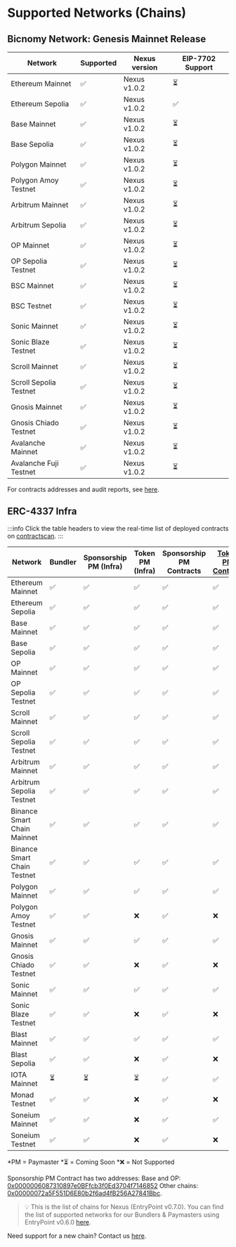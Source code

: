 # Supported Networks (Chains)

## Bicnomy Network: Genesis Mainnet Release

| Network                     | Supported| Nexus version   | EIP-7702 Support |
|-----------------------------|----------|-----------------|------------------|
| Ethereum Mainnet            | ✅        | Nexus v1.0.2   | ⏳                |
| Ethereum Sepolia            | ✅        | Nexus v1.0.2   | ✅                |
| Base Mainnet                | ✅        | Nexus v1.0.2   | ⏳                |
| Base Sepolia                | ✅        | Nexus v1.0.2   | ⏳                |
| Polygon Mainnet             | ✅        | Nexus v1.0.2   | ⏳                |
| Polygon Amoy Testnet        | ✅        | Nexus v1.0.2   | ⏳                |
| Arbitrum Mainnet            | ✅        | Nexus v1.0.2   | ⏳                |
| Arbitrum Sepolia            | ✅        | Nexus v1.0.2   | ⏳                |
| OP Mainnet                  | ✅        | Nexus v1.0.2   | ⏳                |
| OP Sepolia Testnet          | ✅        | Nexus v1.0.2   | ⏳                |
| BSC Mainnet                 | ✅        | Nexus v1.0.2   | ⏳                |
| BSC Testnet                 | ✅        | Nexus v1.0.2   | ⏳                |
| Sonic Mainnet               | ✅        | Nexus v1.0.2   | ⏳                |
| Sonic Blaze Testnet         | ✅        | Nexus v1.0.2   | ⏳                |
| Scroll Mainnet              | ✅        | Nexus v1.0.2   | ⏳                |
| Scroll Sepolia Testnet      | ✅        | Nexus v1.0.2   | ⏳                |
| Gnosis Mainnet              | ✅        | Nexus v1.0.2   | ⏳                |
| Gnosis Chiado Testnet       | ✅        | Nexus v1.0.2   | ⏳                |
| Avalanche Mainnet           | ✅        | Nexus v1.0.2   | ⏳                |
| Avalanche Fuji Testnet      | ✅        | Nexus v1.0.2   | ⏳                |

For contracts addresses and audit reports, see [here](https://docs.biconomy.io/contractsAndAudits).

## ERC-4337 Infra

:::info
Click the table headers to view the real-time list of deployed contracts on [contractscan](https://contractscan.xyz/).
:::

| Network                      | Bundler | Sponsorship PM (Infra) | Token PM (Infra) | Sponsorship PM Contracts | [Token PM Contract](https://contractscan.xyz/contract/0x00000000301515A5410e0d768aF4f53c416edf19) | [Nexus Contracts] |
|-----------------------------|---------|----------------------|-----------------|----------------------|-----------------|-----------------|
| Ethereum Mainnet            | ✅      | ✅                   | ✅              | ✅                   | ✅              | ✅ (v1.0.2)              |
| Ethereum Sepolia            | ✅      | ✅                   | ✅              | ✅                   | ✅              | ✅ (v1.0.2)              |
| Base Mainnet                | ✅      | ✅                   | ✅              | ✅                   | ✅              | ✅ (v1.0.2)              |
| Base Sepolia                | ✅      | ✅                   | ✅              | ✅                   | ✅              | ✅ (v1.0.2)              |
| OP Mainnet                  | ✅      | ✅                   | ✅              | ✅                   | ✅              | ✅ (v1.0.2)              |
| OP Sepolia Testnet          | ✅      | ✅                   | ✅              | ✅                   | ✅              | ✅ (v1.0.2)              |
| Scroll Mainnet              | ✅      | ✅                   | ✅              | ✅                   | ✅              | ✅ (v1.0.2)              |
| Scroll Sepolia Testnet      | ✅      | ✅                   | ✅              | ✅                   | ✅              | ✅ (v1.0.2)              |
| Arbitrum Mainnet            | ✅      | ✅                   | ✅              | ✅                   | ✅              | ✅ (v1.0.2)              |
| Arbitrum Sepolia Testnet    | ✅      | ✅                   | ✅              | ✅                   | ✅              | ✅ (v1.0.2)              |
| Binance Smart Chain Mainnet | ✅      | ✅                   | ✅              | ✅                   | ✅              | ✅ (v1.0.2)              |
| Binance Smart Chain Testnet | ✅      | ✅                   | ✅              | ✅                   | ✅              | ✅ (v1.0.2)              |
| Polygon Mainnet             | ✅      | ✅                   | ✅              | ✅                   | ✅              | ✅ (v1.0.2)              |
| Polygon Amoy Testnet        | ✅      | ✅                   | ❌              | ✅                   | ❌              | ✅ (v1.0.2)              |
| Gnosis Mainnet              | ✅      | ✅                   | ✅              | ✅                   | ✅              | ✅ (v1.0.2)              |
| Gnosis Chiado Testnet       | ✅      | ✅                   | ❌              | ✅                   | ❌              | ✅ (v1.0.2)              |
| Sonic Mainnet               | ✅      | ✅                   | ✅              | ✅                   | ✅              | ✅ (v1.0.2)              |
| Sonic Blaze Testnet         | ✅      | ✅                   | ❌              | ✅                   | ❌              | ✅ (v1.0.2)              |
| Blast Mainnet               | ✅      | ✅                   | ✅              | ✅                   | ✅              | ✅ (v1.0.2)              |
| Blast Sepolia               | ✅      | ✅                   | ❌              | ✅                   | ❌              | ✅ (v1.0.2)              |
| IOTA Mainnet                | ⏳      | ⏳                   | ⏳              | ✅                   | ✅              | ✅ (v1.0.2)              |
| Monad Testnet               | ✅      | ✅                   | ❌              | ✅                   | ❌              | ✅ (v1.0.2)              |
| Soneium Mainnet             | ✅      | ✅                   | ❌              | ✅                   | ✅              | ✅ (v1.0.2)              |
| Soneium Testnet             | ✅      | ✅                   | ❌              | ✅                   | ❌              | ✅ (v1.0.2)              |

*PM = Paymaster
*⏳ = Coming Soon
*❌ = Not Supported

Sponsorship PM Contract has two addresses: 
Base and OP: [0x0000006087310897e0BFfcb3f0Ed3704f7146852](https://contractscan.xyz/contract/0x0000006087310897e0BFfcb3f0Ed3704f7146852)
Other chains: [0x00000072a5F551D6E80b2f6ad4fB256A27841Bbc](https://contractscan.xyz/contract/0x00000072a5F551D6E80b2f6ad4fB256A27841Bbc).

> 💡 This is the list of chains for Nexus (EntryPoint v0.7.0). You can find the list of supported networks for our Bundlers & Paymasters using EntryPoint v0.6.0 [here](/smartAccountsV2/supportedNetworks).

Need support for a new chain? Contact us [here](https://forms.gle/nycUAs3Fwyzz772w7).
